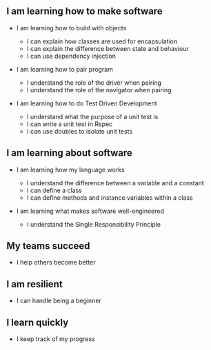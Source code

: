 ## I am learning how to make software

- I am learning how to build with objects
  - I can explain how classes are used for encapsulation
  - I can explain the difference between state and behaviour
  - I can use dependency injection
  
- I am learning how to pair program
  - I understand the role of the driver when pairing
  - I understand the role of the navigator when pairing
  
- I am learning how to do Test Driven Development
  - I understand what the purpose of a unit test is
  - I can write a unit test in Rspec
  - I can use doubles to isolate unit tests
  
## I am learning about software
- I am learning how my language works
  - I understand the difference between a variable and a constant
  - I can define a class
  - I can define methods and instance variables within a class
  
- I am learning what makes software well-engineered
  - I understand the Single Responsibility Principle
  
## My teams succeed
- I help others become better

## I am resilient
- I can handle being a beginner

## I learn quickly
- I keep track of my progress
